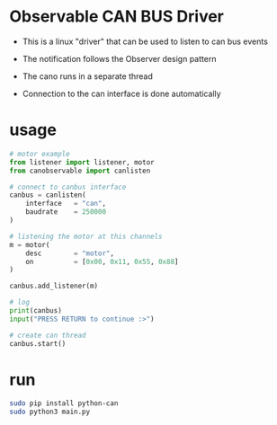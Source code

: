# Observable CAN BUS Driver
- This is a linux "driver" that can be used to listen to can bus events
- The notification follows the Observer design pattern
- The cano runs in a separate thread

- Connection to the can interface is done automatically

# usage
```python
# motor example
from listener import listener, motor
from canobservable import canlisten

# connect to canbus interface
canbus = canlisten(
    interface   = "can",
    baudrate    = 250000
)

# listening the motor at this channels
m = motor(
    desc        = "motor", 
    on          = [0x00, 0x11, 0x55, 0x88]
)

canbus.add_listener(m)

# log
print(canbus)
input("PRESS RETURN to continue :>")

# create can thread
canbus.start()
```

# run
```sh
sudo pip install python-can
sudo python3 main.py 
```